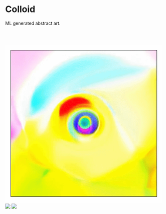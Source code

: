 # Colloid
ML generated abstract art.

<br />
<br />

![](sample2_gif.gif)
![](jiggle_gif.gif)
![](sample_gif.gif)



